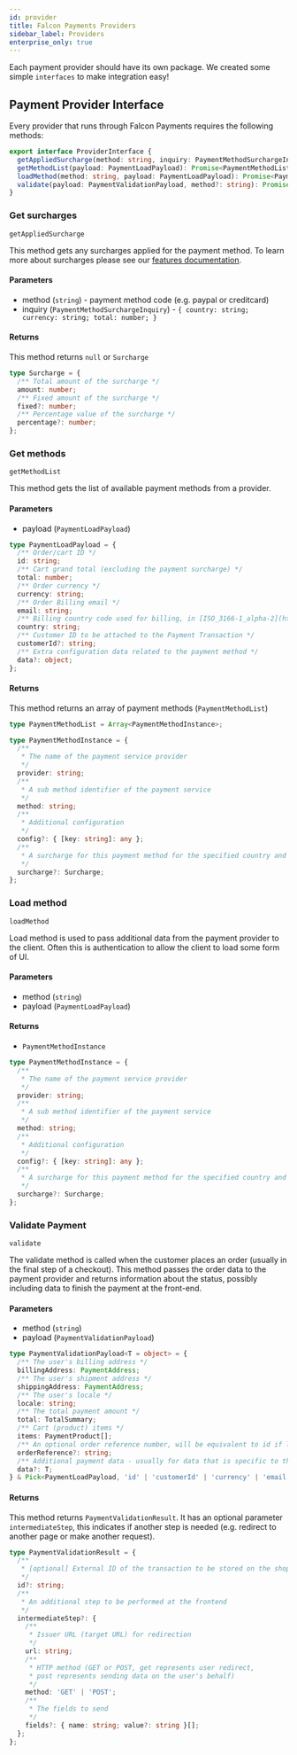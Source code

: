 ```yaml
---
id: provider
title: Falcon Payments Providers
sidebar_label: Providers
enterprise_only: true
---
```


Each payment provider should have its own package. We created some simple `interfaces` to make integration easy!

## Payment Provider Interface

Every provider that runs through Falcon Payments requires the following methods:

```ts
export interface ProviderInterface {
  getAppliedSurcharge(method: string, inquiry: PaymentMethodSurchargeInquiry): null | Surcharge;
  getMethodList(payload: PaymentLoadPayload): Promise<PaymentMethodList>;
  loadMethod(method: string, payload: PaymentLoadPayload): Promise<PaymentMethodInstance>;
  validate(payload: PaymentValidationPayload, method?: string): Promise<PaymentValidationResult>;
}
```

### Get surcharges

`getAppliedSurcharge`

This method gets any surcharges applied for the payment method. To learn more about surcharges please see our [features documentation](features#surcharges).

#### Parameters

- method (`string`) - payment method code (e.g. paypal or creditcard)
- inquiry (`PaymentMethodSurchargeInquiry`) - `{ country: string; currency: string; total: number; }`

#### Returns

This method returns `null` or `Surcharge`

```ts
type Surcharge = {
  /** Total amount of the surcharge */
  amount: number;
  /** Fixed amount of the surcharge */
  fixed?: number;
  /** Percentage value of the surcharge */
  percentage?: number;
};
```

### Get methods

`getMethodList`

This method gets the list of available payment methods from a provider.

#### Parameters

- payload (`PaymentLoadPayload`)

```ts
type PaymentLoadPayload = {
  /** Order/cart ID */
  id: string;
  /** Cart grand total (excluding the payment surcharge) */
  total: number;
  /** Order currency */
  currency: string;
  /** Order Billing email */
  email: string;
  /** Billing country code used for billing, in [ISO_3166-1_alpha-2](https://en.wikipedia.org/wiki/ISO_3166-1_alpha-2) format */
  country: string;
  /** Customer ID to be attached to the Payment Transaction */
  customerId?: string;
  /** Extra configuration data related to the payment method */
  data?: object;
};
```

#### Returns

This method returns an array of payment methods (`PaymentMethodList`)

```ts
type PaymentMethodList = Array<PaymentMethodInstance>;

type PaymentMethodInstance = {
  /**
   * The name of the payment service provider
   */
  provider: string;
  /**
   * A sub method identifier of the payment service
   */
  method: string;
  /**
   * Additional configuration
   */
  config?: { [key: string]: any };
  /**
   * A surcharge for this payment method for the specified country and currency
   */
  surcharge?: Surcharge;
};
```

### Load method

`loadMethod`

Load method is used to pass additional data from the payment provider to the client. Often this is authentication to allow the client to load some form of UI.

#### Parameters

- method (`string`)
- payload (`PaymentLoadPayload`)

#### Returns

- `PaymentMethodInstance`

```ts
type PaymentMethodInstance = {
  /**
   * The name of the payment service provider
   */
  provider: string;
  /**
   * A sub method identifier of the payment service
   */
  method: string;
  /**
   * Additional configuration
   */
  config?: { [key: string]: any };
  /**
   * A surcharge for this payment method for the specified country and currency
   */
  surcharge?: Surcharge;
};
```

### Validate Payment

`validate`

The validate method is called when the customer places an order (usually in the final step of a checkout). This method passes the order data to the payment provider and returns information about the status, possibly including data to finish the payment at the front-end.

#### Parameters

- method (`string`)
- payload (`PaymentValidationPayload`)

```ts
type PaymentValidationPayload<T = object> = {
  /** The user's billing address */
  billingAddress: PaymentAddress;
  /** The user's shipment address */
  shippingAddress: PaymentAddress;
  /** The user's locale */
  locale: string;
  /** The total payment amount */
  total: TotalSummary;
  /** Cart (product) items */
  items: PaymentProduct[];
  /** An optional order reference number, will be equivalent to id if left out */
  orderReference?: string;
  /** Additional payment data - usually for data that is specific to that provider */
  data?: T;
} & Pick<PaymentLoadPayload, 'id' | 'customerId' | 'currency' | 'email'>;
```

#### Returns

This method returns `PaymentValidationResult`. It has an optional parameter `intermediateStep`, this indicates if another step is needed (e.g. redirect to another page or make another request).

```ts
type PaymentValidationResult = {
  /**
   * [optional] External ID of the transaction to be stored on the shop backend
   */
  id?: string;
  /**
   * An additional step to be performed at the frontend
   */
  intermediateStep?: {
    /**
     * Issuer URL (target URL) for redirection
     */
    url: string;
    /**
     * HTTP method (GET or POST, get represents user redirect,
     * post represents sending data on the user's behalf)
     */
    method: 'GET' | 'POST';
    /**
     * The fields to send
     */
    fields?: { name: string; value?: string }[];
  };
};
```
